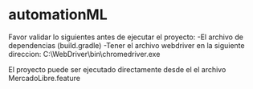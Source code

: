 # automationML

Favor validar lo siguientes antes de ejecutar el proyecto:
-El archivo de dependencias (build.gradle)
-Tener el archivo webdriver en la siguiente direccion: C:\WebDriver\bin\chromedriver.exe


El proyecto puede ser ejecutado directamente desde el el archivo MercadoLibre.feature
